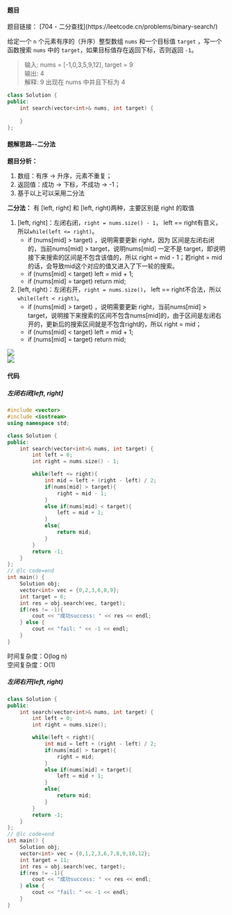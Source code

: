 <h4 id="t5SN6">题目</h4>
题目链接： [704 - 二分查找](https://leetcode.cn/problems/binary-search/)  


给定一个 `n` 个元素有序的（升序）整型数组 `nums` 和一个目标值 `target`  ，写一个函数搜索 `nums` 中的 `target`，如果目标值存在返回下标，否则返回 `-1`。

> 输入: nums = [-1,0,3,5,9,12], target = 9  
输出: 4  
解释: 9 出现在 nums 中并且下标为 4
>

```cpp
class Solution {
public:
    int search(vector<int>& nums, int target) {
        
    }
};
```

<h4 id="HAsZx">题解思路--二分法</h4>

**题目分析：**

1. 数组：有序 -> 升序，元素不重复；
2. 返回值：成功 -> 下标，不成功 -> -1；
3. 基于以上可以采用二分法

**二分法：** 有 [left, right] 和 [left, right)两种，主要区别是 right 的取值

1. [left, right]：左闭右闭，`right = nums.size() - 1`， left  == right有意义，所以`while(left <= right)`。
    - if (nums[mid] > target) ，说明需要更新 right，因为 区间是左闭右闭的，当前nums[mid] > target，说明nums[mid] 一定不是 target，即说明接下来搜索的区间是不包含该值的，所以 right = mid - 1；若right = mid的话，会导致mid这个对应的值又进入了下一轮的搜索。
    - if (nums[mid] < target) left = mid + 1;
    - if (nums[mid] = target) return mid;
2. [left, right)：左闭右开，`right = nums.size()`， left == right不合法，所以`while(left < right)`。
    - if (nums[mid] > target) ，说明需要更新 right，当前nums[mid] > target，说明接下来搜索的区间不包含nums[mid]的，由于区间是左闭右开的，更新后的搜索区间就是不包含right的，所以 right = mid；
    - if (nums[mid] < target) left = mid + 1;
    - if (nums[mid] = target) return mid;

![](http://cdn.notes.kamacoder.com/eba37c42-cc79-4eb9-8bf2-fd80463298f6.png)  
![](http://cdn.notes.kamacoder.com/1125adf1-f218-49c2-9da2-be8c34fb1660.png)

<h4 id="aMflf">代码</h4>
<h5 id="WomBI">左闭右闭[left, right]</h5>

```cpp
#include <vector>
#include <iostream>
using namespace std;

class Solution {
public:
    int search(vector<int>& nums, int target) {
        int left = 0;
        int right = nums.size() - 1;

        while(left <= right){
            int mid = left + (right - left) / 2;
            if(nums[mid] > target){
                right = mid - 1;
            }
            else if(nums[mid] < target){
                left = mid + 1;
            }
            else{
                return mid;
            }
        }
        return -1;
    }
};
// @lc code=end
int main() {
    Solution obj;
    vector<int> vec = {0,2,3,6,8,9};
    int target = 6;
    int res = obj.search(vec, target);
    if(res != -1){
        cout << "成功success: " << res << endl;
    } else {
        cout << "fail: " << -1 << endl;
    }
}
```

时间复杂度：O(log n)  
空间复杂度：O(1)

<h5 id="jXXy0">左闭右开[left, right)</h5>

```cpp
class Solution {
public:
    int search(vector<int>& nums, int target) {
        int left = 0;
        int right = nums.size(); 

        while(left < right){
            int mid = left + (right - left) / 2;
            if(nums[mid] > target){
                right = mid;
            }
            else if(nums[mid] < target){
                left = mid + 1;
            }
            else{
                return mid;
            }
        }
        return -1;
    }
};
// @lc code=end
int main() {
    Solution obj;
    vector<int> vec = {0,1,2,3,6,7,8,9,10,12};
    int target = 11;
    int res = obj.search(vec, target);
    if(res != -1){
        cout << "成功success: " << res << endl;
    } else {
        cout << "fail: " << -1 << endl;
    }
}
```

